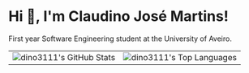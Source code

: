 <h1>Hi 👋, I'm Claudino José Martins!</h1>
<p>First year Software Engineering student at the University of Aveiro.</p>

<table>
  <tr>
    <td>
      <img src="https://github-readme-stats.vercel.app/api?username=dino3111&theme=dark&show_icons=true&hide_border=true&count_private=true" 
           alt="dino3111's GitHub Stats" />
    </td>
    <td>
      <img src="https://github-readme-stats.vercel.app/api/top-langs/?username=dino3111&theme=dark&show_icons=true&hide_border=true&layout=compact" 
           alt="dino3111's Top Languages" />
    </td>
  </tr>
</table>
